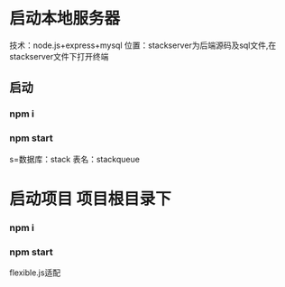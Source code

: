 # 启动本地服务器
技术：node.js+express+mysql 位置：stackserver为后端源码及sql文件,在stackserver文件下打开终端
## 启动
### npm i
### npm start
s=数据库：stack 表名：stackqueue 
# 启动项目 项目根目录下
### npm i
### npm start
flexible.js适配

